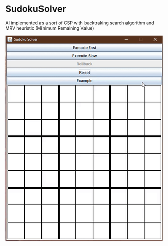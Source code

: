 # SudokuSolver

AI implemented as a sort of CSP with backtraking search algorithm and MRV heuristic (Minimum Remaining Value)

<img src="gif.gif">
